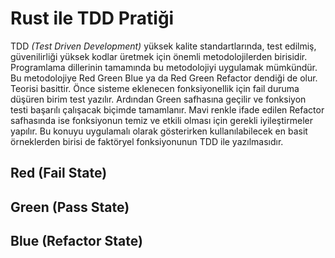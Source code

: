 # Rust ile TDD Pratiği

TDD _(Test Driven Development)_ yüksek kalite standartlarında, test edilmiş, güvenilirliği yüksek kodlar üretmek için önemli metodolojilerden birisidir. Programlama dillerinin tamamında bu metodolojiyi uygulamak mümkündür. Bu metodolojiye Red Green Blue ya da Red Green Refactor dendiği de olur. Teorisi basittir. Önce sisteme eklenecen fonksiyonellik için fail duruma düşüren birim test yazılır. Ardından Green safhasına geçilir ve fonksiyon testi başarılı çalışacak biçimde tamamlanır. Mavi renkle ifade edilen Refactor safhasında ise fonksiyonun temiz ve etkili olması için gerekli iyileştirmeler yapılır. Bu konuyu uygulamalı olarak gösterirken kullanılabilecek en basit örneklerden birisi de faktöryel fonksiyonunun TDD ile yazılmasıdır.

## Red (Fail State)

## Green (Pass State)

## Blue (Refactor State)
